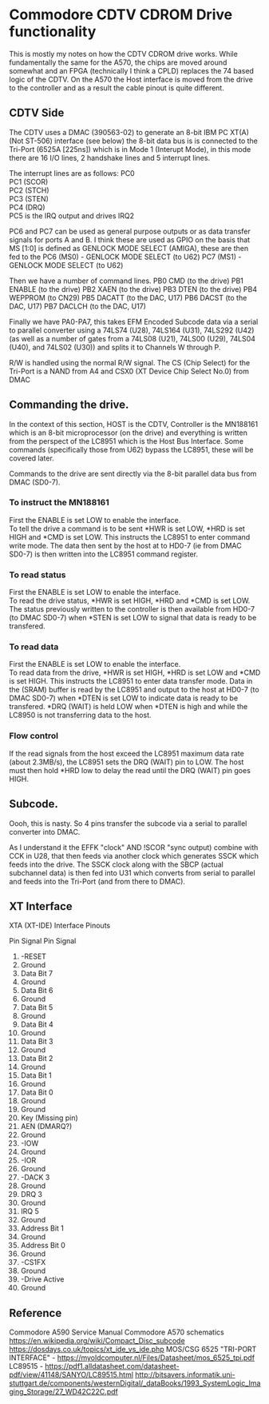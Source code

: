 # Commodore CDTV CDROM Drive functionality

This is mostly my notes on how the CDTV CDROM drive works. While fundamentally the same for the A570, the chips are moved around somewhat and an FPGA (technically I think a CPLD) replaces the 74 based logic of the CDTV. On the A570 the Host interface is moved from the drive to the controller and as a result the cable pinout is quite different. 

## CDTV Side

The CDTV uses a DMAC (390563-02) to generate an 8-bit IBM PC XT(A) (Not ST-506) interface (see below) the 8-bit data bus is is connected to the Tri-Port (6525A [225ns]) which is in Mode 1 (Interupt Mode), in this mode there are 16 I/O lines, 2 handshake lines and 5 interrupt lines. 

The interrupt lines are as follows:
PC0  
PC1 (SCOR)  
PC2 (STCH)  
PC3 (STEN)  
PC4 (DRQ)  
PC5 is the IRQ output and drives IRQ2  
  
PC6 and PC7 can be used as general purpose outputs or as data transfer signals for ports A and B. I think these are used as GPIO on the basis that MS [1:0] is defined as GENLOCK MODE SELECT (AMIGA), these are then fed to the 
PC6 (MS0) - GENLOCK MODE SELECT  (to U62)
PC7 (MS1) - GENLOCK MODE SELECT  (to U62)

Then we have a number of command lines. 
PB0 CMD (to the drive)
PB1 ENABLE (to the drive)
PB2 XAEN (to the drive)
PB3 DTEN (to the drive)
PB4 WEPPROM (to CN29)
PB5 DACATT (to the DAC, U17)
PB6 DACST (to the DAC, U17)
PB7 DACLCH (to the DAC, U17)

Finally we have PA0-PA7, this takes EFM Encoded Subcode data via a serial to parallel converter using a 74LS74 (U28),  74LS164 (U31), 74LS292 (U42) (as well as a number of gates from a 74LS08 (U21), 74LS00 (U29), 74LS04 (U40), and 74LS02 (U30)) and splits it to Channels W through P. 

R/W is handled using the normal R/W signal. The CS (Chip Select) for the Tri-Port is a NAND from A4 and CSX0 (XT Device Chip Select No.0) from DMAC

## Commanding the drive.

In the context of this section, HOST is the CDTV, Controller is the MN188161 which is an 8-bit microprocessor (on the drive) and everything is written from the perspect of the LC8951 which is the Host Bus Interface. Some commands (specifically those from U62) bypass the LC8951, these will be covered later. 

Commands to the drive are sent directly via the 8-bit parallel data bus from DMAC (SD0-7).

### To instruct the MN188161  

First the ENABLE is set LOW to enable the interface.  
To tell the drive a command is to be sent *HWR is set LOW, *HRD is set HIGH and *CMD is set LOW. This instructs the LC8951 to enter command write mode. The data then sent by the host at to HD0-7 (ie from DMAC SD0-7) is then written into the LC8951 command register. 

### To read status  

First the ENABLE is set LOW to enable the interface.  
To read the drive status, *HWR is set HIGH, *HRD and *CMD is set LOW. The status previously written to the controller is then available from HD0-7 (to DMAC SD0-7) when *STEN is set LOW to signal that data is ready to be transfered. 

### To read data

First the ENABLE is set LOW to enable the interface.  
To read data from the drive, *HWR is set HIGH, *HRD is set LOW and *CMD is set HIGH. This instructs the LC8951 to enter data transfer mode. Data in the (SRAM) buffer is read by the LC8951 and output to the host at HD0-7 (to DMAC SD0-7) when *DTEN is set LOW to indicate data is ready to be transfered.
*DRQ (WAIT) is held LOW when *DTEN is high and while the LC8950 is not transferring data to the host. 

### Flow control

If the read signals from the host exceed the LC8951 maximum data rate (about 2.3MB/s), the LC8951 sets the DRQ (WAIT) pin to LOW. The host must then hold *HRD low to delay the read until the DRQ (WAIT) pin goes HIGH. 

## Subcode. 

Oooh, this is nasty. So 4 pins transfer the subcode via a serial to parallel converter into DMAC.

As I understand it the EFFK "clock" AND !SCOR "sync output) combine with CCK in U28, that then feeds via another clock which generates SSCK which feeds into the drive. The SSCK clock along with the SBCP (actual subchannel data) is then fed into U31 which converts from serial to parallel and feeds into the Tri-Port (and from there to DMAC). 

## XT Interface 


XTA (XT-IDE) Interface Pinouts

Pin	Signal	Pin	Signal
1.	-RESET	
2.	Ground
3.	Data Bit 7	
4.	Ground
5.	Data Bit 6	
6.	Ground
7.	Data Bit 5	
8.	Ground
9.	Data Bit 4	
10.	Ground
11.	Data Bit 3	
12.	Ground
13.	Data Bit 2	
14.	Ground
15.	Data Bit 1	
16.	Ground
17.	Data Bit 0	
18.	Ground
19.	Ground	
20.	Key (Missing pin)
21.	AEN	(DMARQ?)
22.	Ground
23.	-IOW	
24.	Ground
25.	-IOR	
26.	Ground
27.	-DACK 3	
28.	Ground
29.	DRQ 3	
30.	Ground
31.	IRQ 5	
32.	Ground
33.	Address Bit 1	
34.	Ground
35.	Address Bit 0	
36.	Ground
37.	-CS1FX	
38.	Ground
39.	-Drive Active	
40.	Ground

## Reference
Commodore A590 Service Manual
Commodore A570 schematics
https://en.wikipedia.org/wiki/Compact_Disc_subcode
https://dosdays.co.uk/topics/xt_ide_vs_ide.php
MOS/CSG 6525 "TRI-PORT INTERFACE" - https://myoldcomputer.nl/Files/Datasheet/mos_6525_tpi.pdf
LC89515 - https://pdf1.alldatasheet.com/datasheet-pdf/view/41148/SANYO/LC89515.html
http://bitsavers.informatik.uni-stuttgart.de/components/westernDigital/_dataBooks/1993_SystemLogic_Imaging_Storage/27_WD42C22C.pdf
